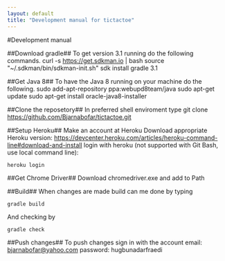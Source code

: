```yaml
---
layout: default
title: "Development manual for tictactoe"
---
```

#Development manual

##Download gradle##
To get version 3.1 running do the following commands.
curl -s https://get.sdkman.io | bash
source "~/.sdkman/bin/sdkman-init.sh"
sdk install gradle 3.1

##Get Java 8##
To have the Java 8 running on your machine do the following.
sudo add-apt-repository ppa:webupd8team/java
sudo apt-get update
sudo apt-get install oracle-java8-installer

##Clone the reposetory##
In preferred shell enviroment type
git clone https://github.com/Bjarnabofar/tictactoe.git

##Setup Heroku##
Make an account at Heroku
Download appropriate Heroku version:
https://devcenter.heroku.com/articles/heroku-command-line#download-and-install
login with heroku (not supported with Git Bash, use local command line):
~~~~~~~~
heroku login
~~~~~~~~

##Get Chrome Driver##
Download chromedriver.exe and add to Path

##Build##
When changes are made build can me done by typing
~~~~~~~~
gradle build
~~~~~~~~
And checking by
~~~~~~~~
gradle check
~~~~~~~~

##Push changes##
To push changes sign in with the account
email: bjarnabofar@yahoo.com
password: hugbunadarfraedi